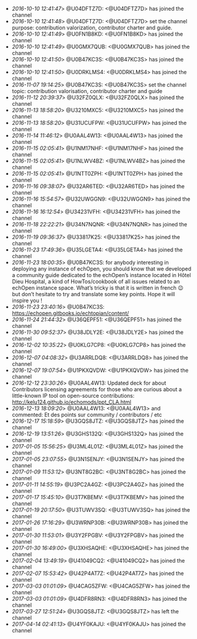 * _2016-10-10 12:41:47_> @U04DFTZ7D: <@U04DFTZ7D> has joined the channel
* _2016-10-10 12:41:48_> @U04DFTZ7D: <@U04DFTZ7D> set the channel purpose: contribution valorization, contributor charter and guide.
* _2016-10-10 12:41:49_> @U0FN1B8KD: <@U0FN1B8KD> has joined the channel
* _2016-10-10 12:41:49_> @U0GMX7QUB: <@U0GMX7QUB> has joined the channel
* _2016-10-10 12:41:50_> @U0B47KC3S: <@U0B47KC3S> has joined the channel
* _2016-10-10 12:41:50_> @U0DRKLMS4: <@U0DRKLMS4> has joined the channel
* _2016-11-07 19:14:25_> @U0B47KC3S: <@U0B47KC3S> set the channel topic: contribution valorisation, contributor charter and guide
* _2016-11-12 20:39:37_> @U32FZ0QLX: <@U32FZ0QLX> has joined the channel
* _2016-11-13 18:58:20_> @U3210MXC5: <@U3210MXC5> has joined the channel
* _2016-11-13 18:58:20_> @U31UCUFPW: <@U31UCUFPW> has joined the channel
* _2016-11-14 11:46:12_> @U0AAL4W13: <@U0AAL4W13> has joined the channel
* _2016-11-15 02:05:41_> @U1NM17NHF: <@U1NM17NHF> has joined the channel
* _2016-11-15 02:05:41_> @U1NLWV4BZ: <@U1NLWV4BZ> has joined the channel
* _2016-11-15 02:05:41_> @U1NTT0ZPH: <@U1NTT0ZPH> has joined the channel
* _2016-11-16 09:38:07_> @U32AR6TED: <@U32AR6TED> has joined the channel
* _2016-11-16 15:54:57_> @U32UWGGN9: <@U32UWGGN9> has joined the channel
* _2016-11-16 16:12:54_> @U34231VFH: <@U34231VFH> has joined the channel
* _2016-11-18 22:22:21_> @U34N7NQNR: <@U34N7NQNR> has joined the channel
* _2016-11-19 09:36:37_> @U33817K25: <@U33817K25> has joined the channel
* _2016-11-23 17:49:36_> @U35LGETA4: <@U35LGETA4> has joined the channel
* _2016-11-23 18:00:35_> @U0B47KC3S: for anybody interesting in deploying any instance of echOpen, you should know that we developed a community guide dedicated to the echOpen’s instance located in Hôtel Dieu Hospital, a kind of HowTos/cookbook of all issues related to an echOpen instance space. What’s tricky is that it is written in french :wink: but don’t hesitate to try and translate some key points. Hope it will inspire you !
* _2016-11-23 23:40:16_> @U0B47KC3S: <https://echopen.gitbooks.io/echtopian/content/>
* _2016-11-24 21:44:32_> @U36QEPF51: <@U36QEPF51> has joined the channel
* _2016-11-30 09:52:37_> @U38JDLY2E: <@U38JDLY2E> has joined the channel
* _2016-12-02 10:35:22_> @U0KLG7CP8: <@U0KLG7CP8> has joined the channel
* _2016-12-07 04:08:32_> @U3ARRLDQ8: <@U3ARRLDQ8> has joined the channel
* _2016-12-07 19:07:54_> @U1PKXQVDW: <@U1PKXQVDW> has joined the channel
* _2016-12-12 23:30:26_> @U0AAL4W13: Updated deck for about Contributors licensing agreements for those who are curious about a little-known  IP tool on open-source contributions: <http://kelu124.github.io/echomods/ppt_CLA.html>
* _2016-12-13 18:09:20_> @U0AAL4W13: <@U0AAL4W13> and commented: Et des points sur community / contributors / etc
* _2016-12-17 15:18:59_> @U3GQS8JTZ: <@U3GQS8JTZ> has joined the channel
* _2016-12-19 13:51:26_> @U3GHS132Q: <@U3GHS132Q> has joined the channel
* _2017-01-05 15:56:25_> @U3ML4L01Z: <@U3ML4L01Z> has joined the channel
* _2017-01-05 23:07:55_> @U3N1SENJY: <@U3N1SENJY> has joined the channel
* _2017-01-09 11:53:12_> @U3NT8G2BC: <@U3NT8G2BC> has joined the channel
* _2017-01-11 14:55:19_> @U3PC2A4GZ: <@U3PC2A4GZ> has joined the channel
* _2017-01-17 15:45:10_> @U3T7KBEMV: <@U3T7KBEMV> has joined the channel
* _2017-01-19 20:17:50_> @U3TUWV3SQ: <@U3TUWV3SQ> has joined the channel
* _2017-01-26 17:16:29_> @U3WRNP30B: <@U3WRNP30B> has joined the channel
* _2017-01-30 11:53:01_> @U3Y2FPGBV: <@U3Y2FPGBV> has joined the channel
* _2017-01-30 16:49:00_> @U3XHSAQHE: <@U3XHSAQHE> has joined the channel
* _2017-02-04 13:49:19_> @U41049CQ2: <@U41049CQ2> has joined the channel
* _2017-02-07 15:53:42_> @U42P4AT7Z: <@U42P4AT7Z> has joined the channel
* _2017-03-03 01:01:09_> @U4CAG5ZFW: <@U4CAG5ZFW> has joined the channel
* _2017-03-03 01:01:09_> @U4DFR8RN3: <@U4DFR8RN3> has joined the channel
* _2017-03-27 12:51:24_> @U3GQS8JTZ: <@U3GQS8JTZ> has left the channel
* _2017-04-14 02:41:13_> @U4YF0KAJU: <@U4YF0KAJU> has joined the channel
